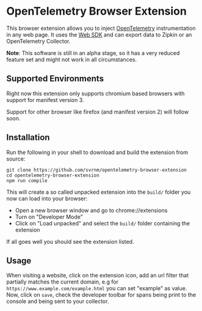 # OpenTelemetry Browser Extension

This browser extension allows you to inject [OpenTelemetry](https://opentelemetry.io/) instrumentation in any web page. It uses the [Web SDK](https://github.com/open-telemetry/opentelemetry-js/tree/main/packages/opentelemetry-web) and can export data to Zipkin or an OpenTelemetry Collector.

**Note**: This software is still in an alpha stage, so it has a very reduced feature set and might not work in all circumstances. 
## Supported Environments

Right now this extension only supports chromium based browsers with support for manifest version 3. 

Support for other browser like firefox (and manifest version 2) will follow soon.
## Installation

Run the following in your shell to download and build the extension from source:

```shell
git clone https://github.com/svrnm/opentelemetry-browser-extension
cd opentelemetry-browser-extension
npm run compile
```

This will create a so called unpacked extension into the `build/` folder you now can load into your browser: 

* Open a new browser window and go to chrome://extensions
* Turn on "Developer Mode"
* Click on "Load unpacked" and select the `build/` folder containing the extension

If all goes well you should see the extension listed.

## Usage

When visiting a website, click on the extension icon, add an url filter that partially matches the current domain, e.g for `https://www.example.com/example.html` you can set "example" as value. Now, click on `save`, check the developer toolbar for spans being print to the console and being sent to your collector.